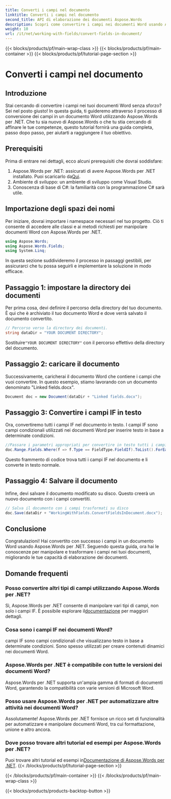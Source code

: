 ```yaml
---
title: Converti i campi nel documento
linktitle: Converti i campi nel documento
second_title: API di elaborazione dei documenti Aspose.Words
description: Scopri come convertire i campi nei documenti Word usando Aspose.Words per .NET con questa guida. Segui il nostro tutorial per gestire e trasformare in modo efficiente i campi nei tuoi documenti.
weight: 10
url: /it/net/working-with-fields/convert-fields-in-document/
---
```


{{< blocks/products/pf/main-wrap-class >}}
{{< blocks/products/pf/main-container >}}
{{< blocks/products/pf/tutorial-page-section >}}

# Converti i campi nel documento

## Introduzione

Stai cercando di convertire i campi nei tuoi documenti Word senza sforzo? Sei nel posto giusto! In questa guida, ti guideremo attraverso il processo di conversione dei campi in un documento Word utilizzando Aspose.Words per .NET. Che tu sia nuovo di Aspose.Words o che tu stia cercando di affinare le tue competenze, questo tutorial fornirà una guida completa, passo dopo passo, per aiutarti a raggiungere il tuo obiettivo.

## Prerequisiti

Prima di entrare nei dettagli, ecco alcuni prerequisiti che dovrai soddisfare:

1.  Aspose.Words per .NET: assicurati di avere Aspose.Words per .NET installato. Puoi scaricarlo da[Qui](https://releases.aspose.com/words/net/).
2. Ambiente di sviluppo: un ambiente di sviluppo come Visual Studio.
3. Conoscenza di base di C#: la familiarità con la programmazione C# sarà utile.

## Importazione degli spazi dei nomi

Per iniziare, dovrai importare i namespace necessari nel tuo progetto. Ciò ti consente di accedere alle classi e ai metodi richiesti per manipolare documenti Word con Aspose.Words per .NET.

```csharp
using Aspose.Words;
using Aspose.Words.Fields;
using System.Linq;
```

In questa sezione suddivideremo il processo in passaggi gestibili, per assicurarci che tu possa seguirli e implementare la soluzione in modo efficace.

## Passaggio 1: impostare la directory dei documenti

Per prima cosa, devi definire il percorso della directory del tuo documento. È qui che è archiviato il tuo documento Word e dove verrà salvato il documento convertito.

```csharp
// Percorso verso la directory dei documenti.
string dataDir = "YOUR DOCUMENT DIRECTORY";
```

 Sostituire`"YOUR DOCUMENT DIRECTORY"` con il percorso effettivo della directory del documento.

## Passaggio 2: caricare il documento

Successivamente, caricherai il documento Word che contiene i campi che vuoi convertire. In questo esempio, stiamo lavorando con un documento denominato "Linked fields.docx".

```csharp
Document doc = new Document(dataDir + "Linked fields.docx");
```

## Passaggio 3: Convertire i campi IF in testo

Ora, convertiremo tutti i campi IF nel documento in testo. I campi IF sono campi condizionali utilizzati nei documenti Word per inserire testo in base a determinate condizioni.

```csharp
//Passare i parametri appropriati per convertire in testo tutti i campi IF presenti nel documento (incluse intestazioni e piè di pagina).
doc.Range.Fields.Where(f => f.Type == FieldType.FieldIf).ToList().ForEach(f => f.Unlink());
```

Questo frammento di codice trova tutti i campi IF nel documento e li converte in testo normale.

## Passaggio 4: Salvare il documento

Infine, devi salvare il documento modificato su disco. Questo creerà un nuovo documento con i campi convertiti.

```csharp
// Salva il documento con i campi trasformati su disco
doc.Save(dataDir + "WorkingWithFields.ConvertFieldsInDocument.docx");
```

## Conclusione

Congratulazioni! Hai convertito con successo i campi in un documento Word usando Aspose.Words per .NET. Seguendo questa guida, ora hai le conoscenze per manipolare e trasformare i campi nei tuoi documenti, migliorando le tue capacità di elaborazione dei documenti.

## Domande frequenti

### Posso convertire altri tipi di campi utilizzando Aspose.Words per .NET?
 Sì, Aspose.Words per .NET consente di manipolare vari tipi di campi, non solo i campi IF. È possibile esplorare il[documentazione](https://reference.aspose.com/words/net/) per maggiori dettagli.

### Cosa sono i campi IF nei documenti Word?
campi IF sono campi condizionali che visualizzano testo in base a determinate condizioni. Sono spesso utilizzati per creare contenuti dinamici nei documenti Word.

### Aspose.Words per .NET è compatibile con tutte le versioni dei documenti Word?
Aspose.Words per .NET supporta un'ampia gamma di formati di documenti Word, garantendo la compatibilità con varie versioni di Microsoft Word.

### Posso usare Aspose.Words per .NET per automatizzare altre attività nei documenti Word?
Assolutamente! Aspose.Words per .NET fornisce un ricco set di funzionalità per automatizzare e manipolare documenti Word, tra cui formattazione, unione e altro ancora.

### Dove posso trovare altri tutorial ed esempi per Aspose.Words per .NET?
 Puoi trovare altri tutorial ed esempi in[Documentazione di Aspose.Words per .NET](https://reference.aspose.com/words/net/).
{{< /blocks/products/pf/tutorial-page-section >}}

{{< /blocks/products/pf/main-container >}}
{{< /blocks/products/pf/main-wrap-class >}}

{{< blocks/products/products-backtop-button >}}
